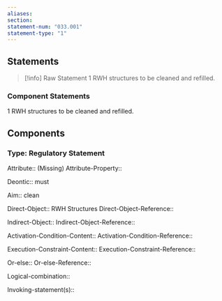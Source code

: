 ```yaml
---
aliases: 
section: 
statement-num: "033.001"
statement-type: "1"
---
```

## Statements 
> [!info] Raw Statement
> 1 RWH structures to be cleaned and refilled. 
> 

### Component Statements
1 RWH structures to be cleaned and refilled. 
## Components
### Type: Regulatory Statement
Attribute:: (Missing)
Attribute-Property::

Deontic:: must

Aim:: clean

Direct-Object:: RWH Structures
Direct-Object-Reference:: 

Indirect-Object::
Indirect-Object-Reference:: 

Activation-Condition-Content::
Activation-Condition-Reference:: 

Execution-Constraint-Content::
Execution-Constraint-Reference:: 

Or-else::
Or-else-Reference:: 

Logical-combination::

Invoking-statement(s)::